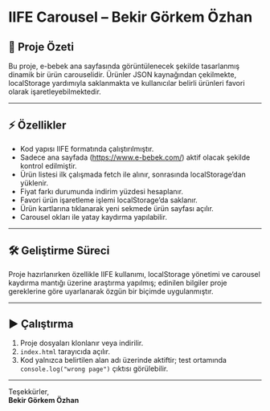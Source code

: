 # IIFE Carousel – Bekir Görkem Özhan

## 📌 Proje Özeti
Bu proje, e-bebek ana sayfasında görüntülenecek şekilde tasarlanmış dinamik bir ürün carouselidir. Ürünler JSON kaynağından çekilmekte, localStorage yardımıyla saklanmakta ve kullanıcılar belirli ürünleri favori olarak işaretleyebilmektedir.

---

## ⚡ Özellikler
- Kod yapısı IIFE formatında çalıştırılmıştır.
- Sadece ana sayfada (https://www.e-bebek.com/) aktif olacak şekilde kontrol edilmiştir.
- Ürün listesi ilk çalışmada fetch ile alınır, sonrasında localStorage’dan yüklenir.
- Fiyat farkı durumunda indirim yüzdesi hesaplanır.
- Favori ürün işaretleme işlemi localStorage’da saklanır.
- Ürün kartlarına tıklanarak yeni sekmede ürün sayfası açılır.
- Carousel okları ile yatay kaydırma yapılabilir.

---

## 🛠 Geliştirme Süreci
Proje hazırlanırken özellikle IIFE kullanımı, localStorage yönetimi ve carousel kaydırma mantığı üzerine araştırma yapılmış; edinilen bilgiler proje gereklerine göre uyarlanarak özgün bir biçimde uygulanmıştır.

---

## ▶️ Çalıştırma
1. Proje dosyaları klonlanır veya indirilir.
2. `index.html` tarayıcıda açılır.
3. Kod yalnızca belirtilen alan adı üzerinde aktiftir; test ortamında `console.log("wrong page")` çıktısı görülebilir.

---

Teşekkürler,  
**Bekir Görkem Özhan**
